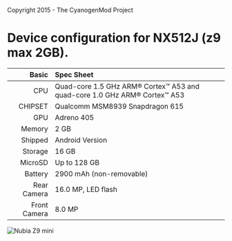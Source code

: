 Copyright 2015 - The CyanogenMod Project

Device configuration for NX512J (z9 max 2GB).
=====================================

Basic   | Spec Sheet
-------:|:-------------------------
CPU     | Quad-core 1.5 GHz ARM® Cortex™ A53 and quad-core 1.0 GHz ARM® Cortex™ A53
CHIPSET | Qualcomm MSM8939 Snapdragon 615
GPU     | Adreno 405
Memory  | 2 GB
Shipped |Android Version | 5.0.1
Storage | 16 GB
MicroSD | Up to 128 GB
Battery | 2900 mAh (non-removable)
Rear Camera  | 16.0 MP, LED flash
Front Camera | 8.0 MP

![Nubia Z9 mini](http://2f.zol-img.com.cn/product/150_1200x900/331/cedikbw4OVLc2.jpg "Nubia Z9 mini")
